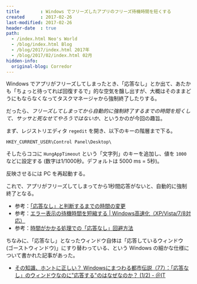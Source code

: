 ```yaml
---
title        : Windows でフリーズしたアプリのフリーズ待機時間を短くする
created      : 2017-02-26
last-modified: 2017-02-26
header-date  : true
path:
  - /index.html Neo's World
  - /blog/index.html Blog
  - /blog/2017/index.html 2017年
  - /blog/2017/02/index.html 02月
hidden-info:
  original-blog: Corredor
---
```


Windows でアプリがフリーズしてしまったとき、「応答なし」とか出て、あたかも「ちょっと待ってれば回復するで」的な空気を醸し出すが、大概はそのままどうにもならなくなってタスクマネージャから強制終了したりする。

だったら、*フリーズしてしまってから自動的に強制終了するまでの時間を短くして、サッサと死なせてやろうではないか*、というかのが今回の趣旨。

まず、レジストリエディタ `regedit` を開き、以下のキーの階層まで下る。

```
HKEY_CURRENT_USER\Control Panel\Desktop\
```

そしたらココに `HungAppTimeout` という「文字列」のキーを追加し、値を `1000` などに設定する (数字は1/1000秒。デフォルトは 5000 ms = 5秒)。

反映させるには PC を再起動する。

これで、アプリがフリーズしてしまってから1秒間応答がないと、自動的に強制終了となる。

- 参考：[「応答なし」と判断するまでの時間の変更](https://social.technet.microsoft.com/Forums/ja-JP/3edbe74c-3eda-45f0-bb9b-41fb6b4aff94?forum=windowsvistaja)
- 参考：[エラー表示の待機時間を短縮する | Windows高速化（XP/Vista/7/8対応）](http://jisaku-pc.net/speed/reji_06.html)
- 参考：[時間がかかる処理での「応答なし」回避方法](http://www.trycut.com/timeout.htm)

ちなみに、「応答なし」となったウィンドウ自体は「応答しているウィンドウ (ゴーストウィンドウ)」にすり替わっている、という Windows の細かな仕様について書かれた記事があった。

- [その知識、ホントに正しい？ Windowsにまつわる都市伝説（77）：「応答なし」のウィンドウなのに"応答する"のはなぜなのか？ (1/2) - ＠IT](http://www.atmarkit.co.jp/ait/articles/1702/22/news010.html)
